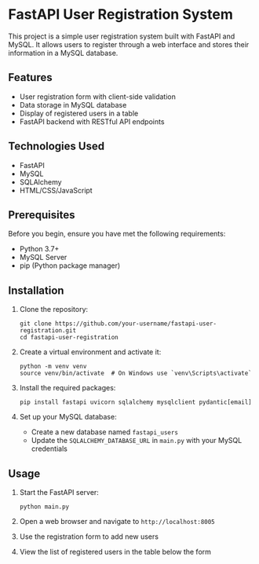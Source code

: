 # FastAPI User Registration System

This project is a simple user registration system built with FastAPI and MySQL. It allows users to register through a web interface and stores their information in a MySQL database.

## Features

- User registration form with client-side validation
- Data storage in MySQL database
- Display of registered users in a table
- FastAPI backend with RESTful API endpoints

## Technologies Used

- FastAPI
- MySQL
- SQLAlchemy
- HTML/CSS/JavaScript

## Prerequisites

Before you begin, ensure you have met the following requirements:

- Python 3.7+
- MySQL Server
- pip (Python package manager)

## Installation

1. Clone the repository:
   ```
   git clone https://github.com/your-username/fastapi-user-registration.git
   cd fastapi-user-registration
   ```

2. Create a virtual environment and activate it:
   ```
   python -m venv venv
   source venv/bin/activate  # On Windows use `venv\Scripts\activate`
   ```

3. Install the required packages:
   ```
   pip install fastapi uvicorn sqlalchemy mysqlclient pydantic[email]
   ```

4. Set up your MySQL database:
   - Create a new database named `fastapi_users`
   - Update the `SQLALCHEMY_DATABASE_URL` in `main.py` with your MySQL credentials

## Usage

1. Start the FastAPI server:
   ```
   python main.py
   ```

2. Open a web browser and navigate to `http://localhost:8005`

3. Use the registration form to add new users

4. View the list of registered users in the table below the form

